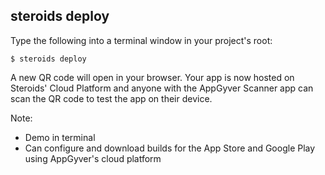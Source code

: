 ##  steroids deploy

Type the following into a terminal window in your project's root:

    $ steroids deploy

A new QR code will open in your browser. Your app is now hosted on Steroids' Cloud Platform and anyone with the AppGyver Scanner app can scan the QR code to test the app on their device.

Note:
- Demo in terminal
- Can configure and download builds for the App Store and Google Play using AppGyver's cloud platform